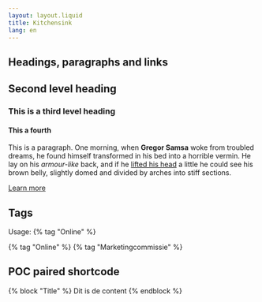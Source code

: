 ```yaml
---
layout: layout.liquid
title: Kitchensink
lang: en
---
```


## Headings, paragraphs and links

## Second level heading

### This is a third level heading

#### This a fourth

This is a paragraph. One morning, when **Gregor Samsa** woke from troubled dreams, he found himself transformed in his bed into a horrible vermin. He lay on his _armour-like_ back, and if he [lifted his head](#) a little he could see his brown belly, slightly domed and divided by arches into stiff sections.

[Learn more](https://fronteers.nl)

## Tags

Usage: \{\% tag "Online" \%\}

{% tag "Online" %}
{% tag "Marketingcommissie" %}

## POC paired shortcode

{% block "Title" %}
Dit is de content
{% endblock %}
